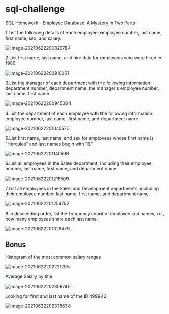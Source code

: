 # sql-challenge
SQL Homework - Employee Database: A Mystery in Two Parts

1.List the following details of each employee: employee number, last name, first name, sex, and salary.

![image-20210622200820784](C:\Users\squiros\AppData\Roaming\Typora\typora-user-images\image-20210622200820784.png)

2.List first name, last name, and hire date for employees who were hired in 1986.

![image-20210622200910051](C:\Users\squiros\AppData\Roaming\Typora\typora-user-images\image-20210622200910051.png)

3.List the manager of each department with the following information: department number, department name, the manager's employee number, last name, first name.

![image-20210622200945084](C:\Users\squiros\AppData\Roaming\Typora\typora-user-images\image-20210622200945084.png)

4.List the department of each employee with the following information: employee number, last name, first name, and department name.

![image-20210622201045575](C:\Users\squiros\AppData\Roaming\Typora\typora-user-images\image-20210622201045575.png)

5.List first name, last name, and sex for employees whose first name is "Hercules" and last names begin with "B."

![image-20210622201140598](C:\Users\squiros\AppData\Roaming\Typora\typora-user-images\image-20210622201140598.png)

6.List all employees in the Sales department, including their employee number, last name, first name, and department name.

![image-20210622201218509](C:\Users\squiros\AppData\Roaming\Typora\typora-user-images\image-20210622201218509.png)

7.List all employees in the Sales and Development departments, including their employee number, last name, first name, and department name.

![image-20210622201254757](C:\Users\squiros\AppData\Roaming\Typora\typora-user-images\image-20210622201254757.png)

8.In descending order, list the frequency count of employee last names, i.e., how many employees share each last name.

![image-20210622201328476](C:\Users\squiros\AppData\Roaming\Typora\typora-user-images\image-20210622201328476.png)



## Bonus

Histogram of the most common salary ranges

![image-20210622202221295](C:\Users\squiros\AppData\Roaming\Typora\typora-user-images\image-20210622202221295.png)

Average Salary by title 

![image-20210622202306745](C:\Users\squiros\AppData\Roaming\Typora\typora-user-images\image-20210622202306745.png)

Looking for first and last name of the ID 499942

![image-20210622202335638](C:\Users\squiros\AppData\Roaming\Typora\typora-user-images\image-20210622202335638.png)

